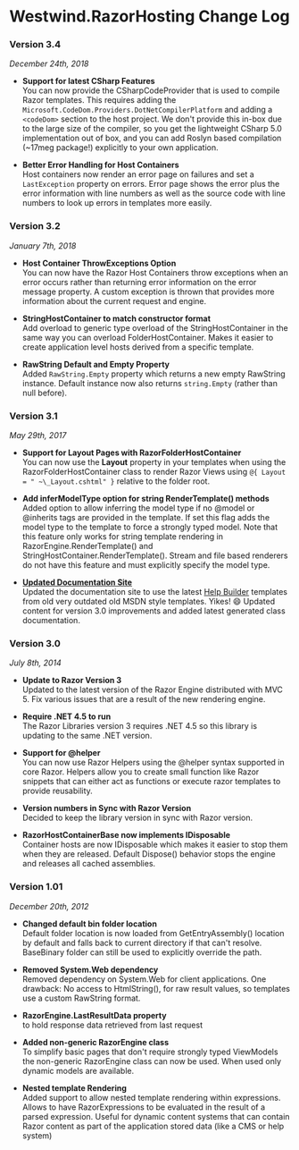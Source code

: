 # Westwind.RazorHosting Change Log

### Version 3.4
*December 24th, 2018*

* **Support for latest CSharp Features**  
You can now provide the CSharpCodeProvider that is used to compile Razor templates. This requires adding the `Microsoft.CodeDom.Providers.DotNetCompilerPlatform` and adding a `<codeDom>` section to the host project. We don't provide this in-box due to the large size of the compiler, so you get the lightweight CSharp 5.0 implementation out of box, and you can add Roslyn based compilation (~17meg package!) explicitly to your own application.

* **Better Error Handling for Host Containers**  
Host containers now render an error page on failures and set a `LastException` property on errors. Error page shows the error plus the error information with line numbers as well as the source code with line numbers to look up errors in templates more easily.

### Version 3.2
*January 7th, 2018*

* **Host Container ThrowExceptions Option**  
You can now have the Razor Host Containers throw exceptions when an error occurs rather than returning error information on the error message property. A custom exception is thrown that provides more information about the current request and engine.

* **StringHostContainer to match constructor format**   
Add overload to generic type overload of the StringHostContainer in the same way you can overload FolderHostContainer. Makes it easier to create application level hosts derived from a specific template.

* **RawString Default and Empty Property**  
Added `RawString.Empty` property which returns a new empty RawString instance. Default instance now also returns `string.Empty` (rather than null before).

### Version 3.1
*May 29th, 2017*

* **Support for Layout Pages with RazorFolderHostContainer**  
You can now use the **Layout** property in your templates when using the RazorFolderHostContainer class to render Razor Views using `@{ Layout = " ~\_Layout.cshtml" }` relative to the folder root.

* **Add inferModelType option for string RenderTemplate() methods**  
Added option to allow inferring the model type if no @model or @inherits
tags are provided in the template. If set this flag adds the model type
to the template to force a strongly typed model. Note that this feature
only works for string template rendering in RazorEngine.RenderTemplate()
and StringHostContainer.RenderTemplate(). Stream and file based renderers
do not have this feature and must explicitly specify the model type.

* **[Updated Documentation Site](https://west-wind.com/files/tools/razorhosting/docs/)**   
Updated the documentation site to use the latest [Help Builder](https://helpbuilder.west-wind.com) templates from old very outdated old MSDN style templates. Yikes! :smile: Updated content for version 3.0 improvements and added latest generated class documentation.

### Version 3.0
*July 8th, 2014*

* **Update to Razor Version 3**  
Updated to the latest version of the Razor Engine distributed
with MVC 5. Fix various issues that are a result of the 
  new rendering engine.

* **Require .NET 4.5 to run**  
The Razor Libraries version 3 requires .NET 4.5 so this library
is updating to the same .NET version.

* **Support for @helper**  
You can now use Razor Helpers using the @helper syntax supported
in core Razor. Helpers allow you to create small function like
Razor snippets that can either act as functions or execute razor
templates to provide reusability.

* **Version numbers in Sync with Razor Version**  
Decided to keep the library version in sync with Razor version.

* **RazorHostContainerBase now implements IDisposable**  
Container hosts are now IDisposable which makes it easier to stop them when
they are released. Default Dispose() behavior stops the engine and releases
all cached assemblies.


### Version 1.01
*December 20th, 2012*

* **Changed default bin folder location**  
Default folder location is now loaded from GetEntryAssembly() location by default and falls back to current directory if that can't resolve. BaseBinary folder can still be used to explicitly override the path.

* **Removed System.Web dependency**  
Removed dependency on System.Web for client applications. One drawback: 
No access to HtmlString(), for raw result values, so templates use a custom
RawString format.

* **RazorEngine.LastResultData property**  
to hold response data retrieved from last request

* **Added non-generic RazorEngine class**  
To simplify basic pages that don't require strongly typed ViewModels the non-generic RazorEngine class can now be used. When used only dynamic models are available.

* **Nested template Rendering**  
Added support to allow nested template rendering within expressions. Allows to have RazorExpressions to be evaluated in the result of a parsed expression. Useful for dynamic content systems that can contain Razor content as part of the application stored data (like a CMS or help system)
